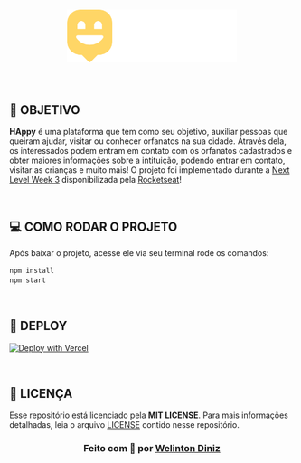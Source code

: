 <h1 align="center">
    <img alt="HAppy" src="./src/images/Logo.svg" width="300px"/>
</h1>

</div>

<br/>

## **:rocket: OBJETIVO**

<strong>HAppy</strong> é uma plataforma que tem como seu objetivo, auxiliar pessoas que queiram ajudar, visitar ou conhecer orfanatos na sua cidade. Através dela, os interessados podem entram em contato com os orfanatos cadastrados e obter maiores informações sobre a intituição, podendo entrar em contato, visitar as crianças e muito mais! O projeto foi implementado durante a [Next Level Week 3](https://nextlevelweek.com/) disponibilizada pela [Rocketseat](https://rocketseat.com.br/)!

<br />

## **:computer: COMO RODAR O PROJETO**

Após baixar o projeto, acesse ele via seu terminal rode os comandos:

```sh
npm install
npm start
```

<br />

## **:hammer: DEPLOY**

[![Deploy with Vercel](https://vercel.com/button?color=000)](https://happy-inky.vercel.app/)

<br />

## **:page_with_curl: LICENÇA**

Esse repositório está licenciado pela **MIT LICENSE**. Para mais informações detalhadas, leia o arquivo [LICENSE](./LICENSE) contido nesse repositório.

<h3 align="center">
  Feito com 💙 por <a href="https://www.linkedin.com/in/welintondiniz/"> Welinton Diniz </a>
</h3>
